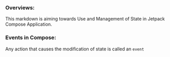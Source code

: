 ### Overviews:
This markdown is aiming towards Use and Management of State in Jetpack Compose Application.

### Events in Compose:
Any action that causes the modification of state is called an `event`